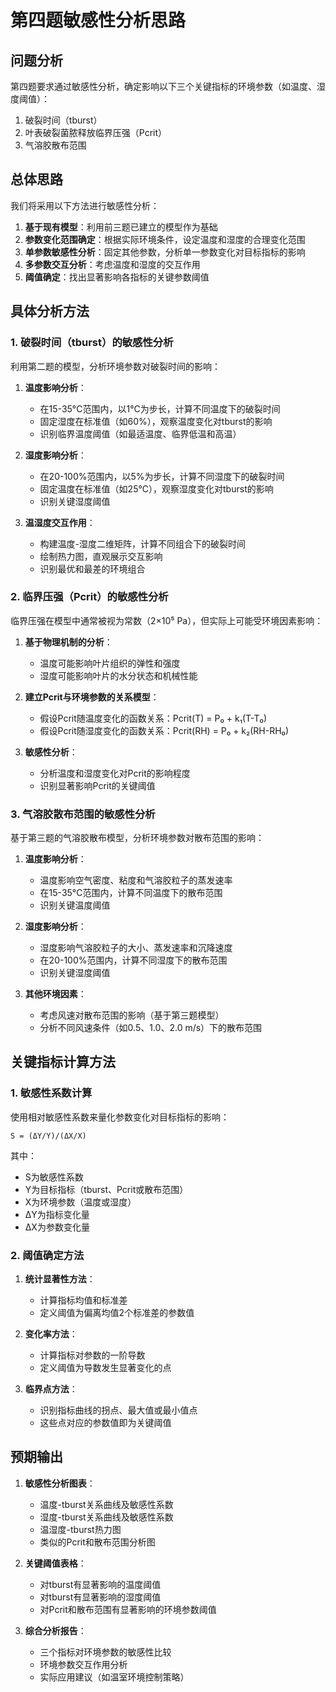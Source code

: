 # 第四题敏感性分析思路

## 问题分析

第四题要求通过敏感性分析，确定影响以下三个关键指标的环境参数（如温度、湿度阈值）：
1. 破裂时间（tburst）
2. 叶表破裂菌脓释放临界压强（Pcrit）
3. 气溶胶散布范围

## 总体思路

我们将采用以下方法进行敏感性分析：

1. **基于现有模型**：利用前三题已建立的模型作为基础
2. **参数变化范围确定**：根据实际环境条件，设定温度和湿度的合理变化范围
3. **单参数敏感性分析**：固定其他参数，分析单一参数变化对目标指标的影响
4. **多参数交互分析**：考虑温度和湿度的交互作用
5. **阈值确定**：找出显著影响各指标的关键参数阈值

## 具体分析方法

### 1. 破裂时间（tburst）的敏感性分析

利用第二题的模型，分析环境参数对破裂时间的影响：

1. **温度影响分析**：
   - 在15-35°C范围内，以1°C为步长，计算不同温度下的破裂时间
   - 固定湿度在标准值（如60%），观察温度变化对tburst的影响
   - 识别临界温度阈值（如最适温度、临界低温和高温）

2. **湿度影响分析**：
   - 在20-100%范围内，以5%为步长，计算不同湿度下的破裂时间
   - 固定温度在标准值（如25°C），观察湿度变化对tburst的影响
   - 识别关键湿度阈值

3. **温湿度交互作用**：
   - 构建温度-湿度二维矩阵，计算不同组合下的破裂时间
   - 绘制热力图，直观展示交互影响
   - 识别最优和最差的环境组合

### 2. 临界压强（Pcrit）的敏感性分析

临界压强在模型中通常被视为常数（2×10⁵ Pa），但实际上可能受环境因素影响：

1. **基于物理机制的分析**：
   - 温度可能影响叶片组织的弹性和强度
   - 湿度可能影响叶片的水分状态和机械性能

2. **建立Pcrit与环境参数的关系模型**：
   - 假设Pcrit随温度变化的函数关系：Pcrit(T) = P₀ + k₁(T-T₀)
   - 假设Pcrit随湿度变化的函数关系：Pcrit(RH) = P₀ + k₂(RH-RH₀)

3. **敏感性分析**：
   - 分析温度和湿度变化对Pcrit的影响程度
   - 识别显著影响Pcrit的关键阈值

### 3. 气溶胶散布范围的敏感性分析

基于第三题的气溶胶散布模型，分析环境参数对散布范围的影响：

1. **温度影响分析**：
   - 温度影响空气密度、粘度和气溶胶粒子的蒸发速率
   - 在15-35°C范围内，计算不同温度下的散布范围
   - 识别关键温度阈值

2. **湿度影响分析**：
   - 湿度影响气溶胶粒子的大小、蒸发速率和沉降速度
   - 在20-100%范围内，计算不同湿度下的散布范围
   - 识别关键湿度阈值

3. **其他环境因素**：
   - 考虑风速对散布范围的影响（基于第三题模型）
   - 分析不同风速条件（如0.5、1.0、2.0 m/s）下的散布范围

## 关键指标计算方法

### 1. 敏感性系数计算

使用相对敏感性系数来量化参数变化对目标指标的影响：

```
S = (ΔY/Y)/(ΔX/X)
```

其中：
- S为敏感性系数
- Y为目标指标（tburst、Pcrit或散布范围）
- X为环境参数（温度或湿度）
- ΔY为指标变化量
- ΔX为参数变化量

### 2. 阈值确定方法

1. **统计显著性方法**：
   - 计算指标均值和标准差
   - 定义阈值为偏离均值2个标准差的参数值

2. **变化率方法**：
   - 计算指标对参数的一阶导数
   - 定义阈值为导数发生显著变化的点

3. **临界点方法**：
   - 识别指标曲线的拐点、最大值或最小值点
   - 这些点对应的参数值即为关键阈值

## 预期输出

1. **敏感性分析图表**：
   - 温度-tburst关系曲线及敏感性系数
   - 湿度-tburst关系曲线及敏感性系数
   - 温湿度-tburst热力图
   - 类似的Pcrit和散布范围分析图

2. **关键阈值表格**：
   - 对tburst有显著影响的温度阈值
   - 对tburst有显著影响的湿度阈值
   - 对Pcrit和散布范围有显著影响的环境参数阈值

3. **综合分析报告**：
   - 三个指标对环境参数的敏感性比较
   - 环境参数交互作用分析
   - 实际应用建议（如温室环境控制策略） 